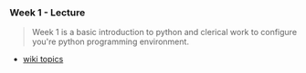 ### Week 1 - Lecture
> Week 1 is a basic introduction to python and clerical work to configure you're python programming environment.

* [wiki topics](https://github.com/mschober/ecapy101/wiki/week01)
